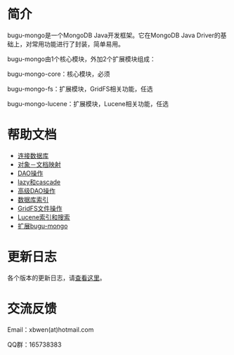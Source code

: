 简介
==========
bugu-mongo是一个MongoDB Java开发框架。它在MongoDB Java Driver的基础上，对常用功能进行了封装，简单易用。

bugu-mongo由1个核心模块，外加2个扩展模块组成：

bugu-mongo-core：核心模块，必须

bugu-mongo-fs：扩展模块，GridFS相关功能，任选

bugu-mongo-lucene：扩展模块，Lucene相关功能，任选


帮助文档
==========
* [连接数据库](https://github.com/xbwen/bugu-mongo/wiki/%E8%BF%9E%E6%8E%A5%E6%95%B0%E6%8D%AE%E5%BA%93)
* [对象－文档映射](https://github.com/xbwen/bugu-mongo/wiki/%E5%AF%B9%E8%B1%A1-%E6%96%87%E6%A1%A3%E6%98%A0%E5%B0%84)
* [DAO操作](https://github.com/xbwen/bugu-mongo/wiki/DAO%E6%93%8D%E4%BD%9C)
* [lazy和cascade](https://github.com/xbwen/bugu-mongo/wiki/lazy%E5%92%8Ccascade)
* [高级DAO操作](https://github.com/xbwen/bugu-mongo/wiki/%E9%AB%98%E7%BA%A7DAO%E6%93%8D%E4%BD%9C)
* [数据库索引](https://github.com/xbwen/bugu-mongo/wiki/%E6%95%B0%E6%8D%AE%E5%BA%93%E7%B4%A2%E5%BC%95)
* [GridFS文件操作](https://github.com/xbwen/bugu-mongo/wiki/GridFS%E6%96%87%E4%BB%B6%E6%93%8D%E4%BD%9C)
* [Lucene索引和搜索](https://github.com/xbwen/bugu-mongo/wiki/Lucene%E7%B4%A2%E5%BC%95%E5%92%8C%E6%90%9C%E7%B4%A2)
* [扩展bugu-mongo](https://github.com/xbwen/bugu-mongo/wiki/%E6%89%A9%E5%B1%95bugu-mongo)


更新日志
==========
各个版本的更新日志，请[查看这里](https://github.com/xbwen/bugu-mongo/releases)。


交流反馈
===========
Email：xbwen(at)hotmail.com

QQ群：165738383
